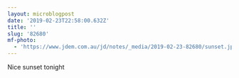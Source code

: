 ```yaml
---
layout: microblogpost
date: '2019-02-23T22:58:00.632Z'
title: ''
slug: '82680'
mf-photo:
  - 'https://www.jdem.com.au/jd/notes/_media/2019-02-23-82680/sunset.jpg'
---
```

Nice sunset tonight
